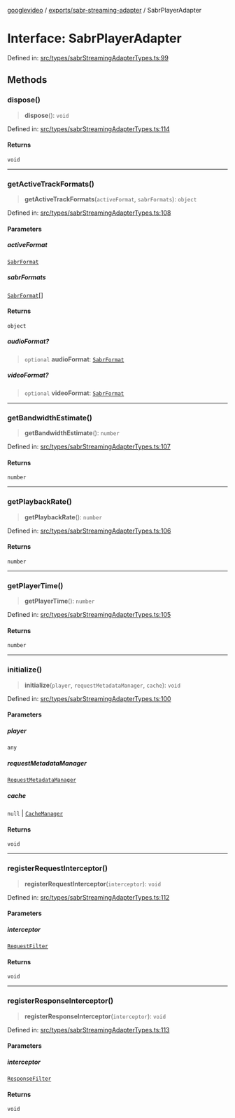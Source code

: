 [googlevideo](../../../README.md) / [exports/sabr-streaming-adapter](../README.md) / SabrPlayerAdapter

# Interface: SabrPlayerAdapter

Defined in: [src/types/sabrStreamingAdapterTypes.ts:99](https://github.com/LuanRT/googlevideo/blob/5b84100979befab767d819a9606dde964d469341/src/types/sabrStreamingAdapterTypes.ts#L99)

## Methods

### dispose()

> **dispose**(): `void`

Defined in: [src/types/sabrStreamingAdapterTypes.ts:114](https://github.com/LuanRT/googlevideo/blob/5b84100979befab767d819a9606dde964d469341/src/types/sabrStreamingAdapterTypes.ts#L114)

#### Returns

`void`

***

### getActiveTrackFormats()

> **getActiveTrackFormats**(`activeFormat`, `sabrFormats`): `object`

Defined in: [src/types/sabrStreamingAdapterTypes.ts:108](https://github.com/LuanRT/googlevideo/blob/5b84100979befab767d819a9606dde964d469341/src/types/sabrStreamingAdapterTypes.ts#L108)

#### Parameters

##### activeFormat

[`SabrFormat`](../../../types/shared/interfaces/SabrFormat.md)

##### sabrFormats

[`SabrFormat`](../../../types/shared/interfaces/SabrFormat.md)[]

#### Returns

`object`

##### audioFormat?

> `optional` **audioFormat**: [`SabrFormat`](../../../types/shared/interfaces/SabrFormat.md)

##### videoFormat?

> `optional` **videoFormat**: [`SabrFormat`](../../../types/shared/interfaces/SabrFormat.md)

***

### getBandwidthEstimate()

> **getBandwidthEstimate**(): `number`

Defined in: [src/types/sabrStreamingAdapterTypes.ts:107](https://github.com/LuanRT/googlevideo/blob/5b84100979befab767d819a9606dde964d469341/src/types/sabrStreamingAdapterTypes.ts#L107)

#### Returns

`number`

***

### getPlaybackRate()

> **getPlaybackRate**(): `number`

Defined in: [src/types/sabrStreamingAdapterTypes.ts:106](https://github.com/LuanRT/googlevideo/blob/5b84100979befab767d819a9606dde964d469341/src/types/sabrStreamingAdapterTypes.ts#L106)

#### Returns

`number`

***

### getPlayerTime()

> **getPlayerTime**(): `number`

Defined in: [src/types/sabrStreamingAdapterTypes.ts:105](https://github.com/LuanRT/googlevideo/blob/5b84100979befab767d819a9606dde964d469341/src/types/sabrStreamingAdapterTypes.ts#L105)

#### Returns

`number`

***

### initialize()

> **initialize**(`player`, `requestMetadataManager`, `cache`): `void`

Defined in: [src/types/sabrStreamingAdapterTypes.ts:100](https://github.com/LuanRT/googlevideo/blob/5b84100979befab767d819a9606dde964d469341/src/types/sabrStreamingAdapterTypes.ts#L100)

#### Parameters

##### player

`any`

##### requestMetadataManager

[`RequestMetadataManager`](../../utils/classes/RequestMetadataManager.md)

##### cache

`null` | [`CacheManager`](../../utils/classes/CacheManager.md)

#### Returns

`void`

***

### registerRequestInterceptor()

> **registerRequestInterceptor**(`interceptor`): `void`

Defined in: [src/types/sabrStreamingAdapterTypes.ts:112](https://github.com/LuanRT/googlevideo/blob/5b84100979befab767d819a9606dde964d469341/src/types/sabrStreamingAdapterTypes.ts#L112)

#### Parameters

##### interceptor

[`RequestFilter`](../type-aliases/RequestFilter.md)

#### Returns

`void`

***

### registerResponseInterceptor()

> **registerResponseInterceptor**(`interceptor`): `void`

Defined in: [src/types/sabrStreamingAdapterTypes.ts:113](https://github.com/LuanRT/googlevideo/blob/5b84100979befab767d819a9606dde964d469341/src/types/sabrStreamingAdapterTypes.ts#L113)

#### Parameters

##### interceptor

[`ResponseFilter`](../type-aliases/ResponseFilter.md)

#### Returns

`void`
